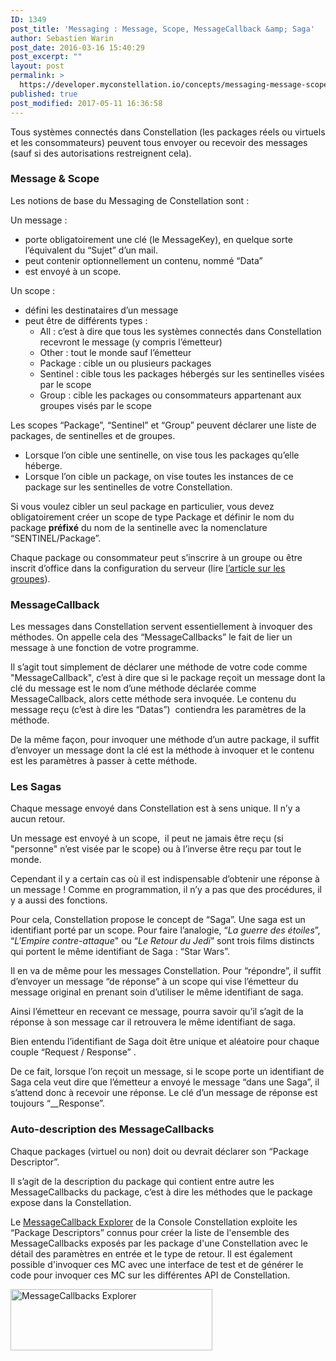 ```yaml
---
ID: 1349
post_title: 'Messaging : Message, Scope, MessageCallback &amp; Saga'
author: Sebastien Warin
post_date: 2016-03-16 15:40:29
post_excerpt: ""
layout: post
permalink: >
  https://developer.myconstellation.io/concepts/messaging-message-scope-messagecallback-saga/
published: true
post_modified: 2017-05-11 16:36:58
---
```

Tous systèmes connectés dans Constellation (les packages réels ou virtuels et les consommateurs) peuvent tous envoyer ou recevoir des messages (sauf si des autorisations restreignent cela).
<h3>Message &amp; Scope</h3>
Les notions de base du Messaging de Constellation sont :

Un message :
<ul>
 	<li>porte obligatoirement une clé (le MessageKey), en quelque sorte l’équivalent du “Sujet” d’un mail.</li>
 	<li>peut contenir optionnellement un contenu, nommé “Data”</li>
 	<li>est envoyé à un scope.</li>
</ul>
Un scope :
<ul>
 	<li>défini les destinataires d’un message</li>
 	<li>peut être de différents types :
<ul>
 	<li>All : c’est à dire que tous les systèmes connectés dans Constellation recevront le message (y compris l’émetteur)</li>
 	<li>Other : tout le monde sauf l’émetteur</li>
 	<li>Package : cible un ou plusieurs packages</li>
 	<li>Sentinel : cible tous les packages hébergés sur les sentinelles visées par le scope</li>
 	<li>Group : cible les packages ou consommateurs appartenant aux groupes visés par le scope</li>
</ul>
</li>
</ul>
Les scopes “Package”, “Sentinel” et “Group” peuvent déclarer une liste de packages, de sentinelles et de groupes.
<ul>
 	<li>Lorsque l’on cible une sentinelle, on vise tous les packages qu’elle héberge.</li>
 	<li>Lorsque l’on cible un package, on vise toutes les instances de ce package sur les sentinelles de votre Constellation.</li>
</ul>
Si vous voulez cibler un seul package en particulier, vous devez obligatoirement créer un scope de type Package et définir le nom du package <strong>préfixé</strong> du nom de la sentinelle avec la nomenclature “SENTINEL/Package”.

Chaque package ou consommateur peut s’inscrire à un groupe ou être inscrit d’office dans la configuration du serveur (lire <a href="/constellation-platform/constellation-server/fichier-de-configuration/">l’article sur les groupes</a>).
<h3>MessageCallback</h3>
Les messages dans Constellation servent essentiellement à invoquer des méthodes. On appelle cela des “MessageCallbacks” le fait de lier un message à une fonction de votre programme.

Il s’agit tout simplement de déclarer une méthode de votre code comme "MessageCallback", c’est à dire que si le package reçoit un message dont la clé du message est le nom d’une méthode déclarée comme MessageCallback, alors cette méthode sera invoquée. Le contenu du message reçu (c’est à dire les “Datas”)  contiendra les paramètres de la méthode.

De la même façon, pour invoquer une méthode d’un autre package, il suffit d’envoyer un message dont la clé est la méthode à invoquer et le contenu est les paramètres à passer à cette méthode.
<h3>Les Sagas</h3>
Chaque message envoyé dans Constellation est à sens unique. Il n’y a aucun retour.

Un message est envoyé à un scope,  il peut ne jamais être reçu (si "personne" n’est visée par le scope) ou à l’inverse être reçu par tout le monde.

Cependant il y a certain cas où il est indispensable d’obtenir une réponse à un message ! Comme en programmation, il n’y a pas que des procédures, il y a aussi des fonctions.

Pour cela, Constellation propose le concept de “Saga”. Une saga est un identifiant porté par un scope. Pour faire l’analogie, “<em>La guerre des étoiles</em>”, “<em>L'Empire contre-attaque</em>" ou “<em>Le Retour du Jedi</em>” sont trois films distincts qui portent le même identifiant de Saga : “Star Wars”.

Il en va de même pour les messages Constellation. Pour “répondre”, il suffit d’envoyer un message “de réponse” à un scope qui vise l’émetteur du message original en prenant soin d’utiliser le même identifiant de saga.

Ainsi l’émetteur en recevant ce message, pourra savoir qu’il s’agit de la réponse à son message car il retrouvera le même identifiant de saga.

Bien entendu l’identifiant de Saga doit être unique et aléatoire pour chaque couple “Request / Response” .

De ce fait, lorsque l’on reçoit un message, si le scope porte un identifiant de Saga cela veut dire que l’émetteur a envoyé le message “dans une Saga”, il s’attend donc à recevoir une réponse. Le clé d’un message de réponse est toujours “__Response”.
<h3>Auto-description des MessageCallbacks</h3>
Chaque packages (virtuel ou non) doit ou devrait déclarer son “Package Descriptor”.

Il s’agit de la description du package qui contient entre autre les MessageCallbacks du package, c’est à dire les méthodes que le package expose dans la Constellation.

Le <a href="/constellation-platform/constellation-console/messagecallbacks-explorer/">MessageCallback Explorer</a> de la Console Constellation exploite les “Package Descriptors” connus pour créer la liste de l'ensemble des MessageCallbacks exposés par les package d'une Constellation avec le détail des paramètres en entrée et le type de retour. Il est également possible d'invoquer ces MC avec une interface de test et de générer le code pour invoquer ces MC sur les différentes API de Constellation.

<a href="https://developer.myconstellation.io/wp-content/uploads/2017/05/image-59.png"><img class="wp-image-4600 aligncenter" title="MessageCallbacks Explorer" src="https://developer.myconstellation.io/wp-content/uploads/2017/05/image-59-300x91.png" alt="MessageCallbacks Explorer" width="323" height="98" /></a>
